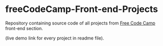 # freeCodeCamp-Front-end-Projects

Repository containing source code of all projects from <a href="https://www.freecodecamp.org">Free Code Camp</a> front-end section.

(live demo link for every project in readme file).
